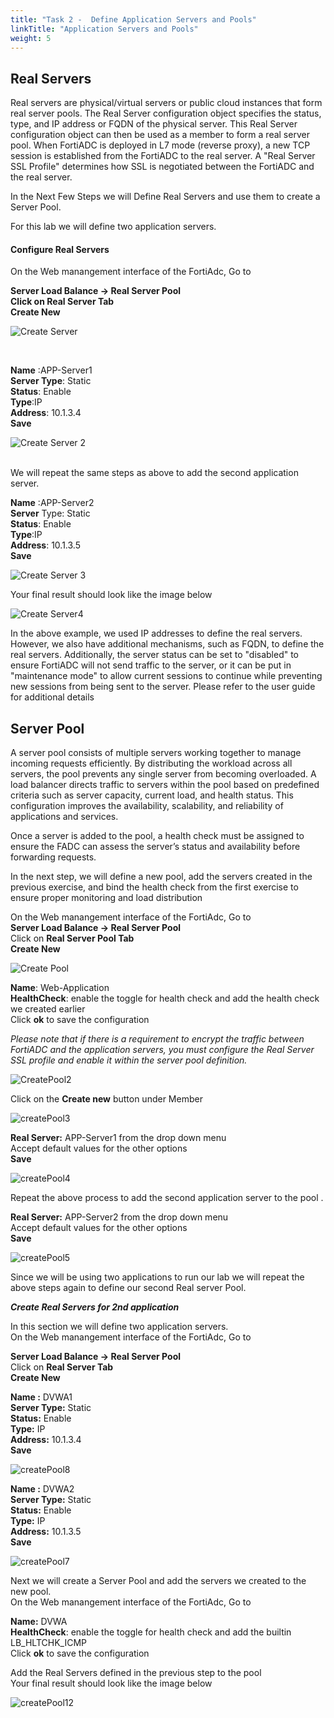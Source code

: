 ```yaml
---
title: "Task 2 -  Define Application Servers and Pools"
linkTitle: "Application Servers and Pools"
weight: 5
---
```


##   Real Servers

Real servers are physical/virtual servers or public cloud instances that form real server pools. The Real Server configuration object specifies the status, type, and IP address or FQDN of the physical server. This Real Server configuration object can then be used as a member to form a real server pool.
When FortiADC is deployed in L7 mode (reverse proxy), a new TCP session is established from the FortiADC to the real server. A "Real Server SSL Profile" determines how SSL is negotiated between the FortiADC and the real server.

In the Next Few Steps we will Define Real Servers and use them to create a Server Pool.


For this lab we will define two application servers. 
#### Configure Real Servers
On the Web manangement interface of the FortiAdc, Go to

**Server Load Balance → Real Server Pool** <br>
**Click on Real Server Tab** <br>
**Create New** <br>

![Create Server ](<create Server.png>)

<br>

**Name** :APP-Server1 <br>
**Server Type**: Static <br>
**Status**: Enable<br>
**Type**:IP<br>
**Address**: 10.1.3.4<br>
**Save**<br>


![Create Server 2](<create Server2.png>)

<br>We will repeat the same steps as above to add the second application server. 

**Name** :APP-Server2 <br>
**Server** Type: Static <br>
**Status**: Enable <br>
**Type**:IP <br>
**Address**: 10.1.3.5 <br>
**Save** 

![Create Server 3](<create Server3.png>)<br>


Your final result should look like the image below <br>

![Create Server4](<create Server4.png>)

In the above example, we used IP addresses to define the real servers. However, we also have additional mechanisms, such as FQDN, to define the real servers. Additionally, the server status can be set to "disabled" to ensure FortiADC will not send traffic to the server, or it can be put in "maintenance mode" to allow current sessions to continue while preventing new sessions from being sent to the server. Please refer to the user guide for additional details

##   Server Pool
 
A server pool consists of multiple servers working together to manage incoming requests efficiently. By distributing the workload across all servers, the pool prevents any single server from becoming overloaded. A load balancer directs traffic to servers within the pool based on predefined criteria such as server capacity, current load, and health status. This configuration improves the availability, scalability, and reliability of applications and services.

Once a server is added to the pool, a health check must be assigned to ensure the FADC can assess the server’s status and availability before forwarding requests.

In the next step, we will define a new pool, add the servers created in the previous exercise, and bind the health check from the first exercise to ensure proper monitoring and load distribution 

On the Web manangement interface of the FortiAdc, Go to <br>
**Server Load Balance → Real Server Pool** <br>
Click on **Real Server Pool Tab** <br>
**Create New** <br>

![Create Pool ](<create Pool.png>)

**Name**: Web-Application <br>
**HealthCheck**: enable the toggle for health check and add the health check we created earlier<br>
Click **ok**  to save the configuration <br>


*Please note that if there is a requirement to encrypt the traffic between FortiADC and the application servers, you must configure the Real Server SSL profile and enable it within the server pool definition.*

![CreatePool2](<create pool2.png>)



Click on the **Create new** button under Member 

![createPool3](<create Pool3.png>)

**Real Server:**  APP-Server1 from the drop down menu <br>
Accept default values for the other options <br>
**Save**<br>


![createPool4](<create Pool4.png>)

Repeat the above process to add the second application server to the pool . <br>

**Real Server:**  APP-Server2 from the drop down menu   
Accept default values for the other options   
**Save**

![createPool5](<create Pool5.png>) 

Since we will be using two applications to run our lab we will repeat the above steps again to define our second Real server Pool. 

***Create Real Servers for 2nd application***

In this section we will define two application servers. <br>
On the Web manangement interface of the FortiAdc, Go to <br>

**Server Load Balance → Real Server Pool**  
Click on **Real Server Tab**  
**Create New**

**Name :** DVWA1  
**Server Type:** Static  
**Status:** Enable  
**Type:** IP  
**Address:** 10.1.3.4  
**Save**  

![createPool8](<create Pool8.png>)

**Name :** DVWA2  
**Server Type:** Static  
**Status:** Enable  
**Type:** IP  
**Address:** 10.1.3.5  
**Save** <br>

![createPool7](<create pool7.png>)
<br>

Next we will create a Server Pool and add the servers we created to the new pool. <br>
On the Web manangement interface of the FortiAdc, Go to <br>

**Name:** DVWA <br>
**HealthCheck**: enable the toggle for health check and add the builtin LB\_HLTCHK\_ICMP  <br>
Click **ok**  to save the configuration <br>

Add the Real Servers defined in the previous step to the pool   
Your final result should look like the image below 

![createPool12](createPool12.png)

